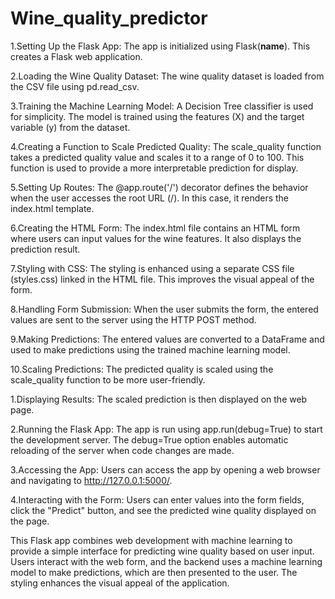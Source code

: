 # Wine_quality_predictor


1.Setting Up the Flask App:
The app is initialized using Flask(__name__). This creates a Flask web application.

2.Loading the Wine Quality Dataset:
The wine quality dataset is loaded from the CSV file using pd.read_csv.

3.Training the Machine Learning Model:
A Decision Tree classifier is used for simplicity. The model is trained using the features (X) and the target variable (y) from the dataset.

4.Creating a Function to Scale Predicted Quality:
The scale_quality function takes a predicted quality value and scales it to a range of 0 to 100. This function is used to provide a more interpretable prediction for display.

5.Setting Up Routes:
The @app.route('/') decorator defines the behavior when the user accesses the root URL (/). In this case, it renders the index.html template.

6.Creating the HTML Form:
The index.html file contains an HTML form where users can input values for the wine features. It also displays the prediction result.

7.Styling with CSS:
The styling is enhanced using a separate CSS file (styles.css) linked in the HTML file. This improves the visual appeal of the form.

8.Handling Form Submission:
When the user submits the form, the entered values are sent to the server using the HTTP POST method.

9.Making Predictions:
The entered values are converted to a DataFrame and used to make predictions using the trained machine learning model.

10.Scaling Predictions:
The predicted quality is scaled using the scale_quality function to be more user-friendly.

 1.Displaying Results:
 The scaled prediction is then displayed on the web page.
 
 2.Running the Flask App:
 The app is run using app.run(debug=True) to start the development server. The debug=True option enables automatic 
reloading of the server when code changes are made.

 3.Accessing the App:
 Users can access the app by opening a web browser and navigating to http://127.0.0.1:5000/.

 4.Interacting with the Form:
 Users can enter values into the form fields, click the "Predict" button, and see the predicted wine quality displayed on the page.
 
This Flask app combines web development with machine learning to provide a simple interface for predicting wine quality based on user input. Users interact with the web form, and the backend uses a machine learning model to make predictions, which are then presented to the user. The styling enhances the visual appeal of the application.




